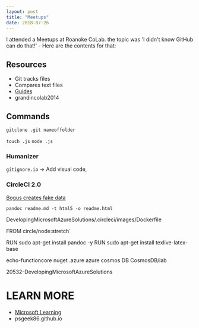 ```yaml
---
layout: post
title: "Meetups"
date: 2018-07-26
---
```


I attended a Meetups at Roanoke CoLab. the topic was 'I didn't know GitHub can do that!' - 
Here are the contents for that:

## Resources
- Git tracks files
- Compares text files
- <a href="guides.github.com"> Guides </a>
- grandincolab2014

## Commands

`gitclone .git nameoffolder`

`touch .js`
`node .js`

### Humanizer
`gitignore.io` -> Add visual code, 

### CircleCI 2.0
<a href="https://github.com/bchavez/Bogus
https://github.com/microsoftlearning"> Bogus creates fake data </a>

`pandoc readme.md -t html5 -o readme.html`

DevelopingMicrosoftAzureSolutions/.circleci/images/Dockerfile

FROM circle/node:stretch`

RUN sudo apt-get install pandoc -y
RUN sudo apt-get install texlive-latex-base

echo-functioncore
nuget
.azure
azure cosmos DB
CosmosDB/lab

20532-DevelopingMicrosoftAzureSolutions

# LEARN MORE

* <a href="https://github.com/microsoftlearning"> Microsoft Learning </a>
* psgeek86.github.io
